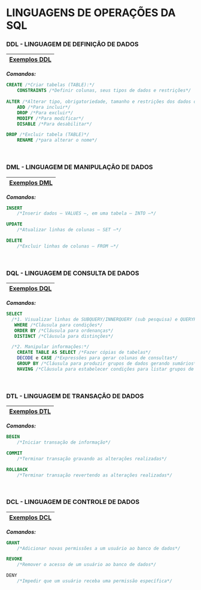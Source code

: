 # **LINGUAGENS DE OPERAÇÕES DA SQL**

### **DDL - LINGUAGEM DE DEFINIÇÃO DE DADOS**
| <a href="https://github.com/LoukasLoukanos/Ciencia-da-Computacao/blob/master/Complementar%20-%20SQL%20e%20PLSQL%20(Did%C3%A1tico)/DDL.sql">Exemplos DDL</a> |
|:-:|

***Comandos:*** 
```sql
CREATE /*Criar tabelas (TABLE):*/
    CONSTRAINTS /*Definir colunas, seus tipos de dados e restrições*/
    
ALTER /*Alterar tipo, obrigatoriedade, tamanho e restrições dos dados de tabelas:*/
    ADD /*Para incluir*/
    DROP /*Para excluir*/
    MODIFY /*Para modificar*/
    DISABLE /*Para desabilitar*/

DROP /*Excluir tabela (TABLE)*/
    RENAME /*para alterar o nome*/
```
</br>

### **DML - LINGUAGEM DE MANIPULAÇÃO DE DADOS**
| <a href="https://github.com/LoukasLoukanos/Ciencia-da-Computacao/blob/master/Complementar%20-%20SQL%20e%20PLSQL%20(Did%C3%A1tico)/DML.sql">Exemplos DML</a> |
|:-:|

***Comandos:*** 
```sql
INSERT
    /*Inserir dados — VALUES —, em uma tabela — INTO —*/

UPDATE
    /*Atualizar linhas de colunas — SET —*/

DELETE
    /*Excluir linhas de colunas — FROM —*/
```
</br>

### **DQL - LINGUAGEM DE CONSULTA DE DADOS**
| <a href="https://github.com/LoukasLoukanos/Ciencia-da-Computacao/blob/master/Complementar%20-%20SQL%20e%20PLSQL%20(Did%C3%A1tico)/DQL.sql">Exemplos DQL</a> |
|:-:|

***Comandos:*** 
```sql
SELECT 
  /*1. Visualizar linhas de SUBQUERY/INNERQUERY (sub pesquisa) e QUERYPRINCIPAL/OUTERQUERY (pesquisa principal):*/
   WHERE /*Cláusula para condições*/
   ORDER BY /*Cláusula para ordenanças*/
   DISTINCT /*Cláusula para distinções*/

  /*2. Manipular informações:*/
    CREATE TABLE AS SELECT /*Fazer cópias de tabelas*/
    DECODE e CASE /*Expressões para gerar colunas de consultas*/
    GROUP BY /*Cláusula para produzir grupos de dados gerando sumários*/
    HAVING /*Cláusula para estabelecer condições para listar grupos de dados*/
```
</br>

### **DTL - LINGUAGEM DE TRANSAÇÃO DE DADOS**
| <a href="https://github.com/LoukasLoukanos/Ciencia-da-Computacao/blob/master/Complementar%20-%20SQL%20e%20PLSQL%20(Did%C3%A1tico)/DTL.sql">Exemplos DTL</a> |
|:-:|

***Comandos:*** 
```sql
BEGIN 
    /*Iniciar transação de informação*/

COMMIT 
    /*Terminar transação gravando as alterações realizadas*/

ROLLBACK 
    /*Terminar transação revertendo as alterações realizadas*/
```
</br>

### **DCL - LINGUAGEM DE CONTROLE DE DADOS**
| <a href="https://github.com/LoukasLoukanos/Ciencia-da-Computacao/blob/master/Complementar%20-%20SQL%20e%20PLSQL%20(Did%C3%A1tico)/DCL.sql">Exemplos DCL</a> |
|:-:|

***Comandos:*** 
```sql
GRANT
    /*Adicionar novas permissões a um usuário ao banco de dados*/

REVOKE
    /*Remover o acesso de um usuário ao banco de dados*/

DENY
    /*Impedir que um usuário receba uma permissão específica*/
```
